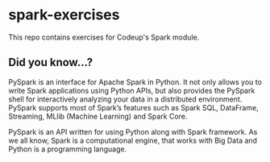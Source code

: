 # spark-exercises
This repo contains exercises for Codeup's Spark module.

## Did you know...?
PySpark is an interface for Apache Spark in Python. It not only allows you to write Spark applications using Python APIs, but also provides the PySpark shell for interactively analyzing your data in a distributed environment. PySpark supports most of Spark’s features such as Spark SQL, DataFrame, Streaming, MLlib (Machine Learning) and Spark Core.

PySpark is an API written for using Python along with Spark framework. As we all know, Spark is a computational engine, that works with Big Data and Python is a programming language.